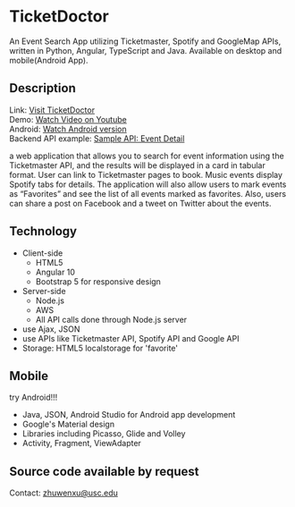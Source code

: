 # TicketDoctor
An Event Search App utilizing Ticketmaster, Spotify and GoogleMap APIs, written in Python, Angular, TypeScript and Java. Available on desktop and mobile(Android App).

## Description
Link: [Visit TicketDoctor](http://ticketdoctor-backend.us-west-1.elasticbeanstalk.com)<br>
Demo: [Watch Video on Youtube](https://www.youtube.com/watch?v=8FV4jEmK1T0)<br>
Android: [Watch Android version](https://www.youtube.com/watch?v=jKw4w-zuYiA)<br>
Backend API example: [Sample API: Event Detail](http://ticketdoctor-backend.us-west-1.elasticbeanstalk.com/detail?id=G5eYZ98HC6ZST)


a web application that allows you to search for event information using the Ticketmaster API, and the results will be displayed in a card in tabular format. User can link to Ticketmaster pages to book. Music events display Spotify tabs for details. The application will also allow users to mark events as “Favorites” and see the list of all events marked as favorites. Also, users can share a post on Facebook and a tweet on Twitter about the events.


## Technology
* Client-side
  - HTML5
  - Angular 10
  - Bootstrap 5 for responsive design
* Server-side
  - Node.js
  - AWS
  - All API calls done through Node.js server
* use Ajax, JSON
* use APIs like Ticketmaster API, Spotify API and Google API
* Storage: HTML5 localstorage for 'favorite'

## Mobile
try Android!!!
- Java, JSON, Android Studio for Android app development
- Google's Material design
- Libraries including Picasso, Glide and Volley
- Activity, Fragment, ViewAdapter

## Source code available by request
Contact: zhuwenxu@usc.edu
